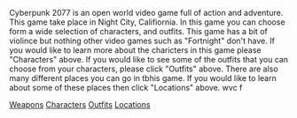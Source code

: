 Cyberpunk 2077 is an open world video game full of action and adventure. This game take place in Night City, Califiornia. In this game you can choose form a wide selection of characters, and outfits. This game has a bit of violince but nothing other video games such as "Fortnight" don't have. If you would like to learn more about the charicters in this game please "Characters" above. If you would like to see some of the outfits that you can choose from your characters, please click "Outfits" above. There are also many different places you can go in tbhis game. If you would like to learn about some of these places then click "Locations" above. wvc f

[Weapons](/Weapons.md)
[Characters](/Characters.md) 
[Outfits](/Outfits.md)
[Locations](/Locations.md)
